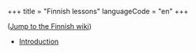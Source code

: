 +++
title = "Finnish lessons"
languageCode = "en"
+++

([Jump to the Finnish wiki](/fi/Opetukset))

  - [Introduction](/fi/esittely)
